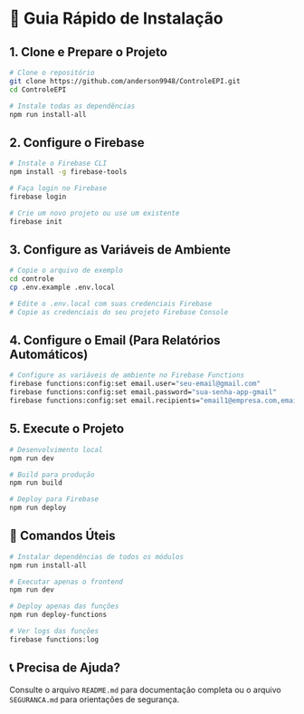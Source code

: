 # 🚀 Guia Rápido de Instalação

## 1. Clone e Prepare o Projeto

```bash
# Clone o repositório
git clone https://github.com/anderson9948/ControleEPI.git
cd ControleEPI

# Instale todas as dependências
npm run install-all
```

## 2. Configure o Firebase

```bash
# Instale o Firebase CLI
npm install -g firebase-tools

# Faça login no Firebase
firebase login

# Crie um novo projeto ou use um existente
firebase init
```

## 3. Configure as Variáveis de Ambiente

```bash
# Copie o arquivo de exemplo
cd controle
cp .env.example .env.local

# Edite o .env.local com suas credenciais Firebase
# Copie as credenciais do seu projeto Firebase Console
```

## 4. Configure o Email (Para Relatórios Automáticos)

```bash
# Configure as variáveis de ambiente no Firebase Functions
firebase functions:config:set email.user="seu-email@gmail.com"
firebase functions:config:set email.password="sua-senha-app-gmail"
firebase functions:config:set email.recipients="email1@empresa.com,email2@empresa.com"
```

## 5. Execute o Projeto

```bash
# Desenvolvimento local
npm run dev

# Build para produção
npm run build

# Deploy para Firebase
npm run deploy
```

## 🔧 Comandos Úteis

```bash
# Instalar dependências de todos os módulos
npm run install-all

# Executar apenas o frontend
npm run dev

# Deploy apenas das funções
npm run deploy-functions

# Ver logs das funções
firebase functions:log
```

## 📞 Precisa de Ajuda?

Consulte o arquivo `README.md` para documentação completa ou o arquivo `SEGURANCA.md` para orientações de segurança.
